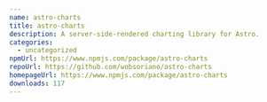 ```yaml
---
name: astro-charts
title: astro-charts
description: A server-side-rendered charting library for Astro.
categories:
  - uncategorized
npmUrl: https://www.npmjs.com/package/astro-charts
repoUrl: https://github.com/wobsoriano/astro-charts
homepageUrl: https://www.npmjs.com/package/astro-charts
downloads: 117
---
```

